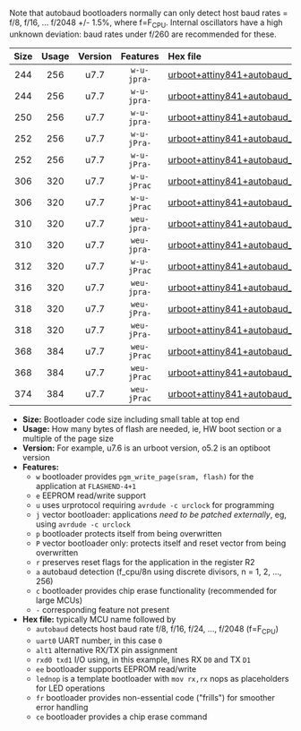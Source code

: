 Note that autobaud bootloaders normally can only detect host baud rates = f/8, f/16, ... f/2048 +/- 1.5%, where f=F<sub>CPU</sub>. Internal oscillators have a high unknown deviation: baud rates under f/260 are recommended for these.

|Size|Usage|Version|Features|Hex file|
|:-:|:-:|:-:|:-:|:--|
|244|256|u7.7|`w-u-jpra-`|[urboot+attiny841+autobaud_uart0_rxa2_txa1_lednop.hex](https://raw.githubusercontent.com/stefanrueger/urboot.hex/main/mcus/attiny841/autobaud/urboot+attiny841+autobaud_uart0_rxa2_txa1_lednop.hex)|
|244|256|u7.7|`w-u-jpra-`|[urboot+attiny841+autobaud_uart1_rxa4_txa5_lednop.hex](https://raw.githubusercontent.com/stefanrueger/urboot.hex/main/mcus/attiny841/autobaud/urboot+attiny841+autobaud_uart1_rxa4_txa5_lednop.hex)|
|250|256|u7.7|`w-u-jpra-`|[urboot+attiny841+autobaud_uart0_alt1_rxb2_txa7_lednop.hex](https://raw.githubusercontent.com/stefanrueger/urboot.hex/main/mcus/attiny841/autobaud/urboot+attiny841+autobaud_uart0_alt1_rxb2_txa7_lednop.hex)|
|252|256|u7.7|`w-u-jPra-`|[urboot+attiny841+autobaud_uart0_rxa2_txa1.hex](https://raw.githubusercontent.com/stefanrueger/urboot.hex/main/mcus/attiny841/autobaud/urboot+attiny841+autobaud_uart0_rxa2_txa1.hex)|
|252|256|u7.7|`w-u-jPra-`|[urboot+attiny841+autobaud_uart1_rxa4_txa5.hex](https://raw.githubusercontent.com/stefanrueger/urboot.hex/main/mcus/attiny841/autobaud/urboot+attiny841+autobaud_uart1_rxa4_txa5.hex)|
|306|320|u7.7|`w-u-jPrac`|[urboot+attiny841+autobaud_uart0_rxa2_txa1_lednop_fr_ce.hex](https://raw.githubusercontent.com/stefanrueger/urboot.hex/main/mcus/attiny841/autobaud/urboot+attiny841+autobaud_uart0_rxa2_txa1_lednop_fr_ce.hex)|
|306|320|u7.7|`w-u-jPrac`|[urboot+attiny841+autobaud_uart1_rxa4_txa5_lednop_fr_ce.hex](https://raw.githubusercontent.com/stefanrueger/urboot.hex/main/mcus/attiny841/autobaud/urboot+attiny841+autobaud_uart1_rxa4_txa5_lednop_fr_ce.hex)|
|310|320|u7.7|`weu-jpra-`|[urboot+attiny841+autobaud_uart0_rxa2_txa1_ee_lednop.hex](https://raw.githubusercontent.com/stefanrueger/urboot.hex/main/mcus/attiny841/autobaud/urboot+attiny841+autobaud_uart0_rxa2_txa1_ee_lednop.hex)|
|310|320|u7.7|`weu-jpra-`|[urboot+attiny841+autobaud_uart1_rxa4_txa5_ee_lednop.hex](https://raw.githubusercontent.com/stefanrueger/urboot.hex/main/mcus/attiny841/autobaud/urboot+attiny841+autobaud_uart1_rxa4_txa5_ee_lednop.hex)|
|312|320|u7.7|`w-u-jPrac`|[urboot+attiny841+autobaud_uart0_alt1_rxb2_txa7_lednop_fr_ce.hex](https://raw.githubusercontent.com/stefanrueger/urboot.hex/main/mcus/attiny841/autobaud/urboot+attiny841+autobaud_uart0_alt1_rxb2_txa7_lednop_fr_ce.hex)|
|316|320|u7.7|`weu-jpra-`|[urboot+attiny841+autobaud_uart0_alt1_rxb2_txa7_ee_lednop.hex](https://raw.githubusercontent.com/stefanrueger/urboot.hex/main/mcus/attiny841/autobaud/urboot+attiny841+autobaud_uart0_alt1_rxb2_txa7_ee_lednop.hex)|
|318|320|u7.7|`weu-jPra-`|[urboot+attiny841+autobaud_uart0_rxa2_txa1_ee.hex](https://raw.githubusercontent.com/stefanrueger/urboot.hex/main/mcus/attiny841/autobaud/urboot+attiny841+autobaud_uart0_rxa2_txa1_ee.hex)|
|318|320|u7.7|`weu-jPra-`|[urboot+attiny841+autobaud_uart1_rxa4_txa5_ee.hex](https://raw.githubusercontent.com/stefanrueger/urboot.hex/main/mcus/attiny841/autobaud/urboot+attiny841+autobaud_uart1_rxa4_txa5_ee.hex)|
|368|384|u7.7|`weu-jPrac`|[urboot+attiny841+autobaud_uart0_rxa2_txa1_ee_lednop_fr_ce.hex](https://raw.githubusercontent.com/stefanrueger/urboot.hex/main/mcus/attiny841/autobaud/urboot+attiny841+autobaud_uart0_rxa2_txa1_ee_lednop_fr_ce.hex)|
|368|384|u7.7|`weu-jPrac`|[urboot+attiny841+autobaud_uart1_rxa4_txa5_ee_lednop_fr_ce.hex](https://raw.githubusercontent.com/stefanrueger/urboot.hex/main/mcus/attiny841/autobaud/urboot+attiny841+autobaud_uart1_rxa4_txa5_ee_lednop_fr_ce.hex)|
|374|384|u7.7|`weu-jPrac`|[urboot+attiny841+autobaud_uart0_alt1_rxb2_txa7_ee_lednop_fr_ce.hex](https://raw.githubusercontent.com/stefanrueger/urboot.hex/main/mcus/attiny841/autobaud/urboot+attiny841+autobaud_uart0_alt1_rxb2_txa7_ee_lednop_fr_ce.hex)|

- **Size:** Bootloader code size including small table at top end
- **Usage:** How many bytes of flash are needed, ie, HW boot section or a multiple of the page size
- **Version:** For example, u7.6 is an urboot version, o5.2 is an optiboot version
- **Features:**
  + `w` bootloader provides `pgm_write_page(sram, flash)` for the application at `FLASHEND-4+1`
  + `e` EEPROM read/write support
  + `u` uses urprotocol requiring `avrdude -c urclock` for programming
  + `j` vector bootloader: applications *need to be patched externally*, eg, using `avrdude -c urclock`
  + `p` bootloader protects itself from being overwritten
  + `P` vector bootloader only: protects itself and reset vector from being overwritten
  + `r` preserves reset flags for the application in the register R2
  + `a` autobaud detection (f_cpu/8n using discrete divisors, n = 1, 2, ..., 256)
  + `c` bootloader provides chip erase functionality (recommended for large MCUs)
  + `-` corresponding feature not present
- **Hex file:** typically MCU name followed by
  + `autobaud` detects host baud rate f/8, f/16, f/24, ..., f/2048 (f=F<sub>CPU</sub>)
  + `uart0` UART number, in this case `0`
  + `alt1` alternative RX/TX pin assignment
  + `rxd0 txd1` I/O using, in this example, lines RX `D0` and TX `D1`
  + `ee` bootloader supports EEPROM read/write
  + `lednop` is a template bootloader with `mov rx,rx` nops as placeholders for LED operations
  + `fr` bootloader provides non-essential code ("frills") for smoother error handling
  + `ce` bootloader provides a chip erase command
